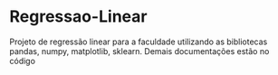 # Regressao-Linear
Projeto de regressão linear para a faculdade utilizando as bibliotecas pandas, numpy, matplotlib, sklearn.
Demais documentações estão no código

